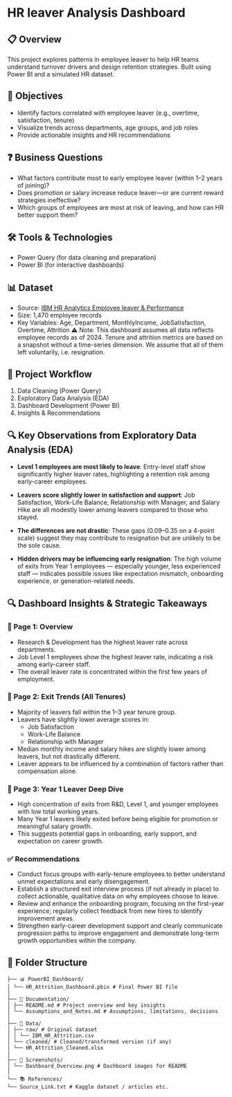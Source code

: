 # HR leaver Analysis Dashboard

## 📋 Overview
This project explores patterns in employee leaver to help HR teams understand turnover drivers and design retention strategies. Built using Power BI and a simulated HR dataset.

## 🎯 Objectives
- Identify factors correlated with employee leaver (e.g., overtime, satisfaction, tenure)
- Visualize trends across departments, age groups, and job roles
- Provide actionable insights and HR recommendations

## ❓ Business Questions
- What factors contribute most to early employee leaver (within 1–2 years of joining)?
- Does promotion or salary increase reduce leaver—or are current reward strategies ineffective?
- Which groups of employees are most at risk of leaving, and how can HR better support them?

## 🛠️ Tools & Technologies
- Power Query (for data cleaning and preparation)
- Power BI (for interactive dashboards)

## 📊 Dataset
- Source: [IBM HR Analytics Employee leaver & Performance](https://www.kaggle.com/datasets/pavansubhasht/ibm-hr-analytics-attrition-dataset)
- Size: 1,470 employee records
- Key Variables: Age, Department, MonthlyIncome, JobSatisfaction, Overtime, Attrition
⚠ Note: This dashboard assumes all data reflects employee records as of 2024. Tenure and attrition metrics are based on a snapshot without a time-series dimension. We assume that all of them left voluntarily, i.e. resignation.

## 🚀 Project Workflow
1. Data Cleaning (Power Query)
2. Exploratory Data Analysis (EDA)
3. Dashboard Development (Power BI)
4. Insights & Recommendations

## 🔍 Key Observations from Exploratory Data Analysis (EDA)

- **Level 1 employees are most likely to leave**: Entry-level staff show significantly higher leaver rates, highlighting a retention risk among early-career employees.

- **Leavers score slightly lower in satisfaction and support**: Job Satisfaction, Work-Life Balance, Relationship with Manager, and Salary Hike are all modestly lower among leavers compared to those who stayed.

- **The differences are not drastic**: These gaps (0.09–0.35 on a 4-point scale) suggest they may contribute to resignation but are unlikely to be the sole cause.

- **Hidden drivers may be influencing early resignation**: The high volume of exits from Year 1 employees — especially younger, less experienced staff — indicates possible issues like expectation mismatch, onboarding experience, or generation-related needs.

## 🔍 Dashboard Insights & Strategic Takeaways

### 📌 Page 1: Overview
- Research & Development has the highest leaver rate across departments.
- Job Level 1 employees show the highest leaver rate, indicating a risk among early-career staff.
- The overall leaver rate is concentrated within the first few years of employment.

### 📌 Page 2: Exit Trends (All Tenures)
- Majority of leavers fall within the 1–3 year tenure group.
- Leavers have slightly lower average scores in:
  - Job Satisfaction
  - Work-Life Balance
  - Relationship with Manager
- Median monthly income and salary hikes are slightly lower among leavers, but not drastically different.
- Leaver appears to be influenced by a combination of factors rather than compensation alone.

### 📌 Page 3: Year 1 Leaver Deep Dive
- High concentration of exits from R&D, Level 1, and younger employees with low total working years.
- Many Year 1 leavers likely exited before being eligible for promotion or meaningful salary growth.
- This suggests potential gaps in onboarding, early support, and expectation on career growth.

### ✅ Recommendations
- Conduct focus groups with early-tenure employees to better understand unmet expectations and early disengagement.
- Establish a structured exit interview process (if not already in place) to collect actionable, qualitative data on why employees choose to leave.
- Review and enhance the onboarding program, focusing on the first-year experience; regularly collect feedback from new hires to identify improvement areas.
- Strengthen early-career development support and clearly communicate progression paths to improve engagement and demonstrate long-term growth opportunities within the company.

## 📁 Folder Structure
```
├── 📊 PowerBI_Dashboard/
│ └── HR_Attrition_Dashboard.pbix # Final Power BI file
│
├── 📄 Documentation/
│ ├── README.md # Project overview and key insights
│ └── Assumptions_and_Notes.md # Assumptions, limitations, decisions
│
├── 📁 Data/
│ ├── raw/ # Original dataset
│ │ └── IBM_HR_Attrition.csv
│ └── cleaned/ # Cleaned/transformed version (if any)
│ └── HR_Attrition_Cleaned.xlsx
│
├── 📸 Screenshots/
│ └── Dashboard_Overview.png # Dashboard images for README
│
└── 📚 References/
└── Source_Link.txt # Kaggle dataset / articles etc.
```
